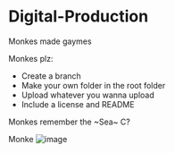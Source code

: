 # Digital-Production

Monkes made gaymes

Monkes plz:
- Create a branch
- Make your own folder in the root folder
- Upload whatever you wanna upload
- Include a license and README

Monkes remember the ~Sea~ C?


Monke
![image](https://user-images.githubusercontent.com/129766461/229544769-f26b10ea-490c-4b6d-bea1-2bf9ad2ec9f1.png)
